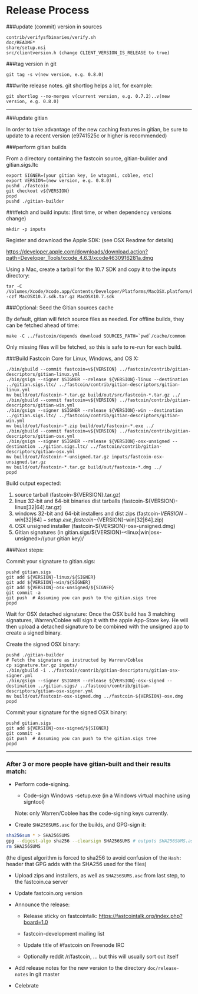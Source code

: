 Release Process
====================

###update (commit) version in sources

	contrib/verifysfbinaries/verify.sh
	doc/README*
	share/setup.nsi
	src/clientversion.h (change CLIENT_VERSION_IS_RELEASE to true)

###tag version in git

	git tag -s v(new version, e.g. 0.8.0)

###write release notes. git shortlog helps a lot, for example:

	git shortlog --no-merges v(current version, e.g. 0.7.2)..v(new version, e.g. 0.8.0)

* * *

###update gitian

 In order to take advantage of the new caching features in gitian, be sure to update to a recent version (e9741525c or higher is recommended)

###perform gitian builds

 From a directory containing the fastcoin source, gitian-builder and gitian.sigs.ltc
  
	export SIGNER=(your gitian key, ie wtogami, coblee, etc)
	export VERSION=(new version, e.g. 0.8.0)
	pushd ./fastcoin
	git checkout v${VERSION}
	popd
	pushd ./gitian-builder

###fetch and build inputs: (first time, or when dependency versions change)
 
	mkdir -p inputs

 Register and download the Apple SDK: (see OSX Readme for details)
 
 https://developer.apple.com/downloads/download.action?path=Developer_Tools/xcode_4.6.3/xcode4630916281a.dmg
 
 Using a Mac, create a tarball for the 10.7 SDK and copy it to the inputs directory:
 
	tar -C /Volumes/Xcode/Xcode.app/Contents/Developer/Platforms/MacOSX.platform/Developer/SDKs/ -czf MacOSX10.7.sdk.tar.gz MacOSX10.7.sdk

###Optional: Seed the Gitian sources cache

  By default, gitian will fetch source files as needed. For offline builds, they can be fetched ahead of time:

	make -C ../fastcoin/depends download SOURCES_PATH=`pwd`/cache/common

  Only missing files will be fetched, so this is safe to re-run for each build.

###Build Fastcoin Core for Linux, Windows, and OS X:
  
	./bin/gbuild --commit fastcoin=v${VERSION} ../fastcoin/contrib/gitian-descriptors/gitian-linux.yml
	./bin/gsign --signer $SIGNER --release ${VERSION}-linux --destination ../gitian.sigs.ltc/ ../fastcoin/contrib/gitian-descriptors/gitian-linux.yml
	mv build/out/fastcoin-*.tar.gz build/out/src/fastcoin-*.tar.gz ../
	./bin/gbuild --commit fastcoin=v${VERSION} ../fastcoin/contrib/gitian-descriptors/gitian-win.yml
	./bin/gsign --signer $SIGNER --release ${VERSION}-win --destination ../gitian.sigs.ltc/ ../fastcoin/contrib/gitian-descriptors/gitian-win.yml
	mv build/out/fastcoin-*.zip build/out/fastcoin-*.exe ../
	./bin/gbuild --commit fastcoin=v${VERSION} ../fastcoin/contrib/gitian-descriptors/gitian-osx.yml
	./bin/gsign --signer $SIGNER --release ${VERSION}-osx-unsigned --destination ../gitian.sigs.ltc/ ../fastcoin/contrib/gitian-descriptors/gitian-osx.yml
	mv build/out/fastcoin-*-unsigned.tar.gz inputs/fastcoin-osx-unsigned.tar.gz
	mv build/out/fastcoin-*.tar.gz build/out/fastcoin-*.dmg ../
	popd
  Build output expected:

  1. source tarball (fastcoin-${VERSION}.tar.gz)
  2. linux 32-bit and 64-bit binaries dist tarballs (fastcoin-${VERSION}-linux[32|64].tar.gz)
  3. windows 32-bit and 64-bit installers and dist zips (fastcoin-${VERSION}-win[32|64]-setup.exe, fastcoin-${VERSION}-win[32|64].zip)
  4. OSX unsigned installer (fastcoin-${VERSION}-osx-unsigned.dmg)
  5. Gitian signatures (in gitian.sigs/${VERSION}-<linux|win|osx-unsigned>/(your gitian key)/

###Next steps:

Commit your signature to gitian.sigs:

	pushd gitian.sigs
	git add ${VERSION}-linux/${SIGNER}
	git add ${VERSION}-win/${SIGNER}
	git add ${VERSION}-osx-unsigned/${SIGNER}
	git commit -a
	git push  # Assuming you can push to the gitian.sigs tree
	popd

  Wait for OSX detached signature:
	Once the OSX build has 3 matching signatures, Warren/Coblee will sign it with the apple App-Store key.
	He will then upload a detached signature to be combined with the unsigned app to create a signed binary.

  Create the signed OSX binary:

	pushd ./gitian-builder
	# Fetch the signature as instructed by Warren/Coblee
	cp signature.tar.gz inputs/
	./bin/gbuild -i ../fastcoin/contrib/gitian-descriptors/gitian-osx-signer.yml
	./bin/gsign --signer $SIGNER --release ${VERSION}-osx-signed --destination ../gitian.sigs/ ../fastcoin/contrib/gitian-descriptors/gitian-osx-signer.yml
	mv build/out/fastcoin-osx-signed.dmg ../fastcoin-${VERSION}-osx.dmg
	popd

Commit your signature for the signed OSX binary:

	pushd gitian.sigs
	git add ${VERSION}-osx-signed/${SIGNER}
	git commit -a
	git push  # Assuming you can push to the gitian.sigs tree
	popd

-------------------------------------------------------------------------

### After 3 or more people have gitian-built and their results match:

- Perform code-signing.

    - Code-sign Windows -setup.exe (in a Windows virtual machine using signtool)

  Note: only Warren/Coblee has the code-signing keys currently.

- Create `SHA256SUMS.asc` for the builds, and GPG-sign it:
```bash
sha256sum * > SHA256SUMS
gpg --digest-algo sha256 --clearsign SHA256SUMS # outputs SHA256SUMS.asc
rm SHA256SUMS
```
(the digest algorithm is forced to sha256 to avoid confusion of the `Hash:` header that GPG adds with the SHA256 used for the files)

- Upload zips and installers, as well as `SHA256SUMS.asc` from last step, to the fastcoin.ca server

- Update fastcoin.org version

- Announce the release:

  - Release sticky on fastcointalk: https://fastcointalk.org/index.php?board=1.0

  - fastcoin-development mailing list

  - Update title of #fastcoin on Freenode IRC

  - Optionally reddit /r/fastcoin, ... but this will usually sort out itself

- Add release notes for the new version to the directory `doc/release-notes` in git master

- Celebrate 
